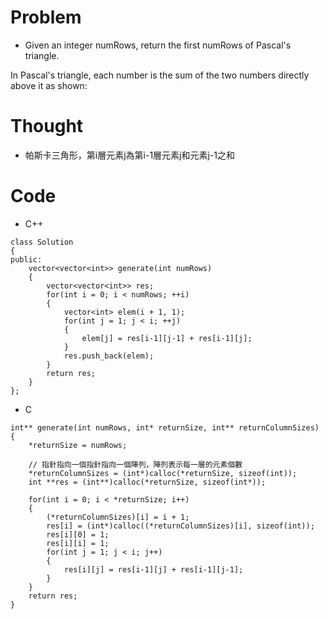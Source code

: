 # Problem

* Given an integer numRows, return the first numRows of Pascal's triangle.

In Pascal's triangle, each number is the sum of the two numbers directly above it as shown:

# Thought

* 帕斯卡三角形，第i層元素j為第i-1層元素j和元素j-1之和

# Code

* C++
```cpp=1
class Solution
{
public:
    vector<vector<int>> generate(int numRows)
    {
        vector<vector<int>> res;
        for(int i = 0; i < numRows; ++i)
        {
            vector<int> elem(i + 1, 1);
            for(int j = 1; j < i; ++j)
            {
                elem[j] = res[i-1][j-1] + res[i-1][j];
            }
            res.push_back(elem);
        }
        return res;
    }
};
```

* C
```c=1
int** generate(int numRows, int* returnSize, int** returnColumnSizes)
{
    *returnSize = numRows;

    // 指針指向一個指針指向一個陣列，陣列表示每一層的元素個數
    *returnColumnSizes = (int*)calloc(*returnSize, sizeof(int));
    int **res = (int**)calloc(*returnSize, sizeof(int*));

    for(int i = 0; i < *returnSize; i++)
    {
        (*returnColumnSizes)[i] = i + 1;
        res[i] = (int*)calloc((*returnColumnSizes)[i], sizeof(int));
        res[i][0] = 1;
        res[i][i] = 1;
        for(int j = 1; j < i; j++)
        {
            res[i][j] = res[i-1][j] + res[i-1][j-1];
        }
    }
    return res;
}

```

